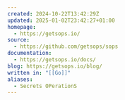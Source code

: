 ```yaml
---
created: 2024-10-22T13:42:29Z
updated: 2025-01-02T23:42:27+01:00
homepage:
  - https://getsops.io/
source:
  - https://github.com/getsops/sops
documentation:
  - https://getsops.io/docs/
blog: https://getsops.io/blog/
written in: "[[Go]]"
aliases:
  - Secrets OPerationS
---
```

